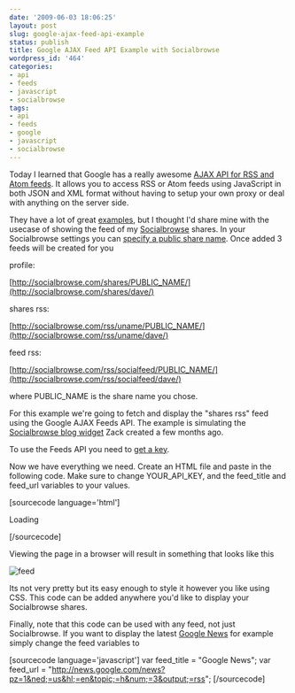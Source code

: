```yaml
---
date: '2009-06-03 18:06:25'
layout: post
slug: google-ajax-feed-api-example
status: publish
title: Google AJAX Feed API Example with Socialbrowse
wordpress_id: '464'
categories:
- api
- feeds
- javascript
- socialbrowse
tags:
- api
- feeds
- google
- javascript
- socialbrowse
---
```


Today I learned that Google has a really awesome [AJAX API for RSS and Atom feeds](http://code.google.com/apis/ajaxfeeds/documentation/).  It allows you to access RSS or Atom feeds using JavaScript in both JSON and XML format without having to setup your own proxy or deal with anything on the server side.

They have a lot of great [examples](http://code.google.com/apis/ajaxfeeds/examples.html), but I thought I'd share mine with the usecase of showing the feed of my [Socialbrowse](http://socialbrowse.com) shares.  In your Socialbrowse settings you can [specify a public share name](http://socialbrowse.com/profile/edit/sharing/).  Once added 3 feeds will be created for you










profile:


[http://socialbrowse.com/shares/PUBLIC_NAME/](http://socialbrowse.com/shares/dave/)






shares rss:


[http://socialbrowse.com/rss/uname/PUBLIC_NAME/](http://socialbrowse.com/rss/uname/dave/)






feed rss:


[http://socialbrowse.com/rss/socialfeed/PUBLIC_NAME/](http://socialbrowse.com/rss/socialfeed/dave/)




where PUBLIC_NAME is the share name you chose.  

For this example we're going to fetch and display the "shares rss" feed using the Google AJAX Feeds API.  The example is simulating the [Socialbrowse blog widget](http://socialbrowse.com/blog/2009/jan/6/embed-new-socialbrowse-blog-widget-get-some-link-l/) Zack created a few months ago.

To use the Feeds API you need to [get a key](http://code.google.com/apis/ajaxfeeds/signup.html).  

Now we have everything we need.  Create an HTML file and paste in the following code.  Make sure to change YOUR_API_KEY, and the feed_title and feed_url variables to your values.

[sourcecode language='html']

  

  
    

Loading


  

[/sourcecode]

Viewing the page in a browser will result in something that looks like this

![feed](http://thingsilearned.files.wordpress.com/2009/06/feed1.gif)

Its not very pretty but its easy enough to style it however you like using CSS.  This code can be added anywhere you'd like to display your Socialbrowse shares.  

Finally, note that this code can be used with any feed, not just Socialbrowse.  If you want to display the latest [Google News](http://news.google.com) for example simply change the feed variables to

[sourcecode language='javascript']
	  var feed_title = "Google News";
	  var feed_url = "http://news.google.com/news?pz=1&ned;=us&hl;=en&topic;=h&num;=3&output;=rss";
[/sourcecode]


